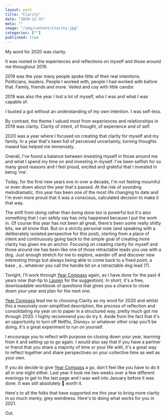 ```yaml
---
layout: post
title: "Clarity"
date: "2020-12-31"
meta: ""
image: "/img/content/clarity.jpg"
categories: [""]
published: true
---
```


My word for 2020 was clarity.

It was rooted in the experiences and reflections on myself and those around me throughout 2019.

2019 was the year many people spoke little of their real intentions. Politicians, leaders. People I worked with, people I had worked with before that. Family, friends and more. Veiled and coy with little candor.

2019 was also the year I lost a lot of myself, who I was and what I was capable of.

I busted a gut without an understanding of my own intention. I was self-less.

By contrast, the theme I valued most from experiences and relationships in 2019 was clarity. Clarity of intent, of thought, of experience and of self.

2020 was a year where I focused on creating that clarity for myself and my family. In a year that's been full of perceived uncertainty, turning thoughts inward has helped me immensely.

Overall, I've found a balance between investing myself in those around me and what I spend my time on and investing _in_ myself. I've been selfish for so many good reasons and I feel proud, excited and grateful that I invested in being 'me'.

Today, for the first new years eve in over a decade, I'm not feeling mournful or even down about the year that's passed. At the risk of sounding melodramatic, this year has been one of the most life changing to date and I'm even more proud that it was a conscious, calculated decision to make it that way.

The shift from _doing_ rather than _being done too_ is powerful but it's also something that I can safely say has only happened because I put the work in. Of course this year has not been all great, there's been some really shitty bits, we all know that. But on a strictly personal note (and speaking with a deliberately isolated perspective for this post), starting from a place of intent and continuously going back to the simple goal of creating more clarity has given me an anchor. Focusing on creating clarity for myself and those around me has been like one of those retractable leads you use with a dog. Just enough stretch for me to explore, wander off and discover new interesting things but always being able to come back to a fixed point, a base , a...whatever you call the handle bit on a retractable dog lead (?).

Tonight, I'll work through [Year Compass][year-compass] again, as I have done for the past 4 years now (hat-tip to [Lauren][lauren] for the suggestion). In short, it's a free, downloadable workbook of questions that gives you a chance to close down your year and plan for the next one.

[Year Compass][year-compass] lead me to choosing Clarity as my word for 2020 and whilst this a massively over-simplified description, the process of reflection and consolidating my year on to paper in a structured way, pretty much got me through 2020. I highly recommend you do try it. Aside from the fact that it's an opportunity to turn off Netflix, Disney+ or whatever other crap you'll be doing, it's a great experiment to run on yourself.

I encourage you to reflect with purpose on closing down your year, learning from it and setting up to go again. I would also say that if you have a partner or friend that you share a majority of time or your life with, it's a great way to reflect together and share perspectives on your collective time as well as your own. 

If you do decide to give [Year Compass][year-compass] a go, don't feel like you have to do it all in one night either. Last year it took me two weeks over a few different evenings to get to the last page and I was well into January before it was done. It was still absolutely 💯 worth it.

Here's to all the folks that have supported me this year to bring more clarity in so much merky, grey weirdness. Here's to doing what works for you in 2021.

Out.

[year-compass]: https://yearcompass.com/
[lauren]: https://www.twitter.com/_laurencurrie_